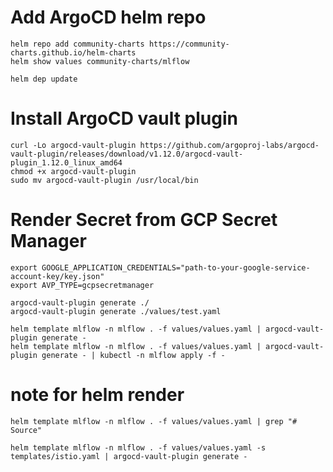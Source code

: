 # Add ArgoCD helm repo

    helm repo add community-charts https://community-charts.github.io/helm-charts
    helm show values community-charts/mlflow

    helm dep update

# Install ArgoCD vault plugin

    curl -Lo argocd-vault-plugin https://github.com/argoproj-labs/argocd-vault-plugin/releases/download/v1.12.0/argocd-vault-plugin_1.12.0_linux_amd64
    chmod +x argocd-vault-plugin
    sudo mv argocd-vault-plugin /usr/local/bin

# Render Secret from GCP Secret Manager

    export GOOGLE_APPLICATION_CREDENTIALS="path-to-your-google-service-account-key/key.json"
    export AVP_TYPE=gcpsecretmanager

    argocd-vault-plugin generate ./
    argocd-vault-plugin generate ./values/test.yaml

    helm template mlflow -n mlflow . -f values/values.yaml | argocd-vault-plugin generate -
    helm template mlflow -n mlflow . -f values/values.yaml | argocd-vault-plugin generate - | kubectl -n mlflow apply -f -


# note for helm render

    helm template mlflow -n mlflow . -f values/values.yaml | grep "# Source"

    helm template mlflow -n mlflow . -f values/values.yaml -s templates/istio.yaml | argocd-vault-plugin generate -
